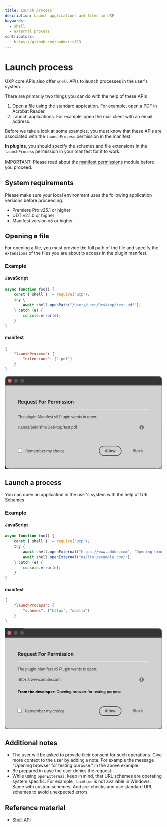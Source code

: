 ```yaml
---
title: Launch process
description: Launch applications and files in UXP
keywords:
  - shell
  - external process
contributors:
  - https://github.com/padmkris123
---
```


# Launch process

UXP core APIs also offer `shell` APIs to launch processes in the user's system.

There are primarily two things you can do with the help of these APIs

1. Open a file using the standard application. For example, open a PDF in Acrobat Reader.
2. Launch applications. For example, open the mail client with an email address.

Before we take a look at some examples, you must know that these APIs are associated with the `launchProcess` permission in the manifest.

<!--InlineAlert variant="info" slots="header, text1, text2"/-->

<!--Plugins and Scripts -->

**In plugins**, you should specify the schemes and file extensions in the `launchProcess` permission in your manifest for it to work.<br></br>
IMPORTANT: Please read about the [manifest permissions](../../../plugins/concepts/manifest/#permissionsdefinition) module before you proceed.

<!--**In scripts**, the permission for `launchProcess` is fixed. You can ignore the manifest details in the following examples. Learn about these values in the [manifest fundamentals section](../../fundamentals/manifest/).
-->

## System requirements

Please make sure your local environment uses the following application versions before proceeding.

- Premiere Pro v25.1 or higher
- UDT v2.1.0 or higher
- Manifest version v5 or higher

## Opening a file

For opening a file, you must provide the full path of the file and specify the `extensions` of the files you are about to access in the plugin manifest.

### Example

<CodeBlock slots="heading, code" repeat="2" languages="JavaScript, JSON" />

#### JavaScript

```js
async function foo() {
    const { shell }  = require("uxp");
    try {
        await shell.openPath("/Users/user/Desktop/test.pdf");
    } catch (e) {
        console.error(e);
    }
}
```

#### manifest

```json
{
    "launchProcess": {
        "extensions": [".pdf"]
    }
}
```

![User consent for open-path](open-path.png)

## Launch a process

You can open an application in the user's system with the help of URL Schemes

### Example

<CodeBlock slots="heading, code" repeat="2" languages="JavaScript, JSON" />

#### JavaScript

```js
async function foo() {
    const { shell }  = require("uxp");
    try {
        await shell.openExternal("https://www.adobe.com", "Opening browser for testing purpose.");
        await shell.openExternal("mailto:/example.com/");
    } catch (e) {
        console.error(e);
    }
}
```

#### manifest

```json
{
    "launchProcess": {
        "schemes": ["https", "mailto"]
    }
}
```

![User consent for open external](open-external.png)

## Additional notes

- The user will be asked to provide their consent for such operations. Give more context to the user by adding a note. For example the message "Opening browser for testing purpose." in the above example.
- Be prepared in case the user denies the request.
- While using `openExternal`, keep in mind, that URL schemes are operating system specific. For example, `facetime` is not available in Windows. Same with custom schemes. Add pre-checks and use standard URL schemes to avoid unexpected errors.

## Reference material

- [Shell API](../../../uxp-api/reference-js/Modules/shell/Shell/)
